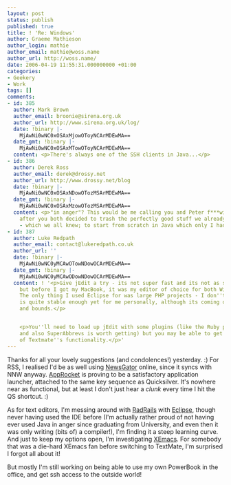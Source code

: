 ```yaml
---
layout: post
status: publish
published: true
title: ! 'Re: Windows'
author: Graeme Mathieson
author_login: mathie
author_email: mathie@woss.name
author_url: http://woss.name/
date: 2006-04-19 11:55:31.000000000 +01:00
categories:
- Geekery
- Work
tags: []
comments:
- id: 385
  author: Mark Brown
  author_email: broonie@sirena.org.uk
  author_url: http://www.sirena.org.uk/log/
  date: !binary |-
    MjAwNi0wNC0xOSAxMjowOToyNCArMDEwMA==
  date_gmt: !binary |-
    MjAwNi0wNC0xOSAxMTowOToyNCArMDEwMA==
  content: <p>There's always one of the SSH clients in Java...</p>
- id: 386
  author: Derek Ross
  author_email: derek@drossy.net
  author_url: http://www.drossy.net/blog
  date: !binary |-
    MjAwNi0wNC0xOSAxNDowOTozMSArMDEwMA==
  date_gmt: !binary |-
    MjAwNi0wNC0xOSAxMzowOTozMSArMDEwMA==
  content: <p>"in anger"? This would be me calling you and Peter f***wits repeatedly
    after you both decided to trash the perfectly good stuff we already done in C
    - which we all knew; to start from scratch in Java which only I had played with?</p>
- id: 387
  author: Luke Redpath
  author_email: contact@lukeredpath.co.uk
  author_url: ''
  date: !binary |-
    MjAwNi0wNC0yMCAwOTowNDowOCArMDEwMA==
  date_gmt: !binary |-
    MjAwNi0wNC0yMCAwODowNDowOCArMDEwMA==
  content: ! '<p>Give jEdit a try - its not super fast and its not as smooth as Textmate
    but before I got my MacBook, it was my editor of choice for both Windows and Linux.
    The only thing I used Eclipse for was large PHP projects - I don''t think RadRails
    is quite stable enough yet for me personally, although its coming on in leaps
    and bounds.</p>


    <p>You''ll need to load up jEdit with some plugins (like the Ruby plugin of course,
    and also SuperAbbrevs is worth getting) but you may be able to get near to some
    of Textmate''s functionality.</p>'
---
```

Thanks for all your lovely suggestions (and condolences!) yesterday. :)  For RSS, I realised I'd be as well using [NewsGator](http://www.newsgator.com/) online, since it syncs with NNW anyway.  [AppRocket](http://www.candylabs.com/approcket/) is proving to be a satisfactory application launcher, attached to the same key sequence as Quicksilver.  It's nowhere near as functional, but at least I don't just hear a *clunk* every time I hit the QS shortcut. :)

As for text editors, I'm messing around with [RadRails](http://www.radrails.org/) with [Eclipse](http://www.eclipse.org), though never having used the IDE before (I'm actually rather proud of not having ever used Java in anger since graduating from University, and even then it was only writing (bits of) a compiler!), I'm finding it a steep learning curve.  And just to keep my options open, I'm investigating [XEmacs](http://www.xemacs.org/).  For somebody that was a die-hard XEmacs fan before switching to TextMate, I'm surprised I forgot all about it!

But mostly I'm still working on being able to use my own PowerBook in the office, and get ssh access to the outside world!
